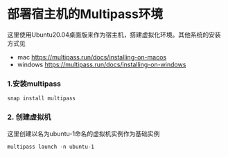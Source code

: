 # 部署宿主机的Multipass环境
这里使用Ubuntu20.04桌面版来作为宿主机，搭建虚拟化环境。其他系统的安装方式见
- mac https://multipass.run/docs/installing-on-macos
- windows https://multipass.run/docs/installing-on-windows
### 1.安装multipass
```
snap install multipass
```
### 2. 创建虚拟机
这里创建以名为ubuntu-1命名的虚拟机实例作为基础实例
```
multipass launch -n ubuntu-1
```